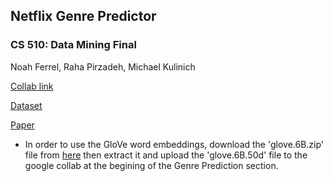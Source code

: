 ## Netflix Genre Predictor
### CS 510: Data Mining Final 

Noah Ferrel, Raha Pirzadeh, Michael Kulinich

[Collab link](https://colab.research.google.com/drive/1BhxNB3XMaLHFjusjcmrno9IdRtXNH0KW?usp=sharing)

[Dataset](https://github.com/rahapirzadeh/NetflixGenrePredictor/blob/main/netflix_titles.csv)

[Paper](https://github.com/rahapirzadeh/NetflixGenrePredictor/blob/main/Netflix_final.pdf)

- In order to use the GloVe word embeddings, download the 'glove.6B.zip' file from [here](https://nlp.stanford.edu/projects/glove/) then extract it and upload the 'glove.6B.50d' file to the google collab at the begining of the Genre Prediction section.
